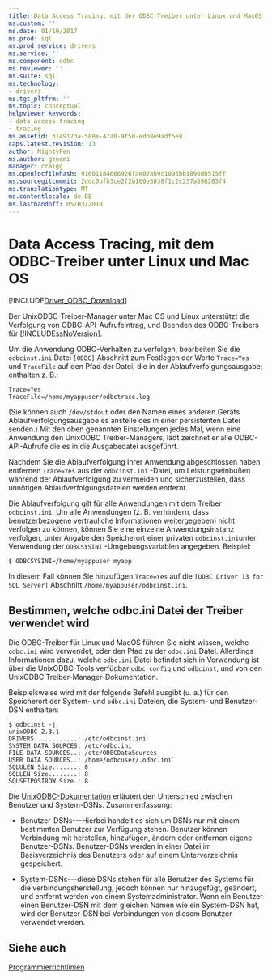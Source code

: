 ```yaml
---
title: Data Access Tracing, mit der ODBC-Treiber unter Linux und MacOS | Microsoft Docs
ms.custom: ''
ms.date: 01/19/2017
ms.prod: sql
ms.prod_service: drivers
ms.service: ''
ms.component: odbc
ms.reviewer: ''
ms.suite: sql
ms.technology:
- drivers
ms.tgt_pltfrm: ''
ms.topic: conceptual
helpviewer_keywords:
- data access tracing
- tracing
ms.assetid: 3149173a-588e-47a0-9f50-edb8e9adf5e8
caps.latest.revision: 13
author: MightyPen
ms.author: genemi
manager: craigg
ms.openlocfilehash: 91601184666926fae02ab9c1093bb1898d0515ff
ms.sourcegitcommit: 2ddc0bfb3ce2f2b160e3638f1c2c237a898263f4
ms.translationtype: MT
ms.contentlocale: de-DE
ms.lasthandoff: 05/03/2018
---
```

# <a name="data-access-tracing-with-the-odbc-driver-on-linux-and-macos"></a>Data Access Tracing, mit dem ODBC-Treiber unter Linux und Mac OS
[!INCLUDE[Driver_ODBC_Download](../../../includes/driver_odbc_download.md)]

Der UnixODBC-Treiber-Manager unter Mac OS und Linux unterstützt die Verfolgung von ODBC-API-Aufrufeintrag, und Beenden des ODBC-Treibers für [!INCLUDE[ssNoVersion](../../../includes/ssnoversion_md.md)].

Um die Anwendung ODBC-Verhalten zu verfolgen, bearbeiten Sie die `odbcinst.ini` Datei `[ODBC]` Abschnitt zum Festlegen der Werte `Trace=Yes` und `TraceFile` auf den Pfad der Datei, die in der Ablaufverfolgungsausgabe; enthalten z. B.:

```  
Trace=Yes
TraceFile=/home/myappuser/odbctrace.log
```  

(Sie können auch `/dev/stdout` oder den Namen eines anderen Geräts Ablaufverfolgungsausgabe es anstelle des in einer persistenten Datei senden.) Mit den oben genannten Einstellungen jedes Mal, wenn eine Anwendung den UnixODBC Treiber-Managers, lädt zeichnet er alle ODBC-API-Aufrufe die es in die Ausgabedatei ausgeführt.

Nachdem Sie die Ablaufverfolgung Ihrer Anwendung abgeschlossen haben, entfernen `Trace=Yes` aus der `odbcinst.ini` -Datei, um Leistungseinbußen während der Ablaufverfolgung zu vermeiden und sicherzustellen, dass unnötigen Ablaufverfolgungsdateien werden entfernt.
  
Die Ablaufverfolgung gilt für alle Anwendungen mit dem Treiber `odbcinst.ini`. Um alle Anwendungen (z. B. verhindern, dass benutzerbezogene vertrauliche Informationen weitergegeben) nicht verfolgen zu können, können Sie eine einzelne Anwendungsinstanz verfolgen, unter Angabe den Speicherort einer privaten `odbcinst.ini`unter Verwendung der `ODBCSYSINI` -Umgebungsvariablen angegeben. Beispiel:  
  
```  
$ ODBCSYSINI=/home/myappuser myapp
```  
  
In diesem Fall können Sie hinzufügen `Trace=Yes` auf die `[ODBC Driver 13 for SQL Server]` Abschnitt `/home/myappuser/odbcinst.ini`.

## <a name="determining-which-odbcini-file-the-driver-is-using"></a>Bestimmen, welche odbc.ini Datei der Treiber verwendet wird

Die ODBC-Treiber für Linux und MacOS führen Sie nicht wissen, welche `odbc.ini` wird verwendet, oder den Pfad zu der `odbc.ini` Datei. Allerdings Informationen dazu, welche `odbc.ini` Datei befindet sich in Verwendung ist über die UnixODBC-Tools verfügbar `odbc_config` und `odbcinst`, und von den UnixODBC Treiber-Manager-Dokumentation.  
  
Beispielsweise wird mit der folgende Befehl ausgibt (u. a.) für den Speicherort der System- und `odbc.ini` Dateien, die System- und Benutzer-DSN enthalten:

```
$ odbcinst -j
unixODBC 2.3.1
DRIVERS............: /etc/odbcinst.ini
SYSTEM DATA SOURCES: /etc/odbc.ini
FILE DATA SOURCES..: /etc/ODBCDataSources
USER DATA SOURCES..: /home/odbcuser/.odbc.ini`
SQLULEN Size.......: 8
SQLLEN Size........: 8
SQLSETPOSIROW Size.: 8
```

Die [UnixODBC-Dokumentation](http://www.unixodbc.org/doc/UserManual/) erläutert den Unterschied zwischen Benutzer und System-DSNs. Zusammenfassung:  

- Benutzer-DSNs---Hierbei handelt es sich um DSNs nur mit einem bestimmten Benutzer zur Verfügung stehen. Benutzer können Verbindung mit herstellen, hinzufügen, ändern oder entfernen eigene Benutzer-DSNs. Benutzer-DSNs werden in einer Datei im Basisverzeichnis des Benutzers oder auf einem Unterverzeichnis gespeichert.
  
- System-DSNs---diese DSNs stehen für alle Benutzer des Systems für die verbindungsherstellung, jedoch können nur hinzugefügt, geändert, und entfernt werden von einem Systemadministrator. Wenn ein Benutzer einen Benutzer-DSN mit dem gleichen Namen wie ein System-DSN hat, wird der Benutzer-DSN bei Verbindungen von diesem Benutzer verwendet werden.

## <a name="see-also"></a>Siehe auch
[Programmierrichtlinien](../../../connect/odbc/linux-mac/programming-guidelines.md)
